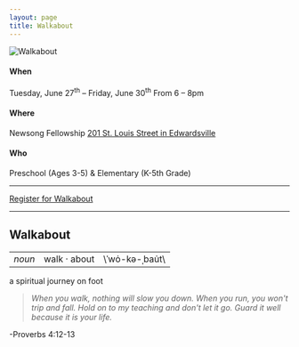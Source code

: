 ```yaml
---
layout: page
title: Walkabout
---
```


<img alt="Walkabout" src="{{ site.baseurl }}/assets/walkabout.png" />

#### When

Tuesday, June 27<sup>th</sup> &ndash; Friday, June 30<sup>th</sup>
From 6 &ndash; 8pm

#### Where

Newsong Fellowship
[201 St. Louis Street in Edwardsville](https://goo.gl/maps/fsYB7yxegaUvCq7o8)

#### Who

Preschool (Ages 3-5) & Elementary (K-5th Grade)

<!-- #### Family Afterparty at the Skate Center!

We'll also have a special experience for the whole family at the [YMCA Skate Center](https://goo.gl/maps/xnruCSnfnwT4cVXv5)
on Friday July 30<sup>th</sup>, from 6 &ndash; 8pm -->

<!-- #### Mission

<a href="https://drive.google.com/file/d/0B5P7bX-UDZgUUEhQai1EeVFaUlE/view?usp=sharing">Soles for Souls Shoe Drive</a> -->

---

<a href="https://docs.google.com/forms/d/e/1FAIpQLSdJ0_-MHJ6fwHzJGs34tNowLStyzEyPJxT4XhhF9yJ80cDtSQ/viewform" class="btn--blue btn--l w100">Register for Walkabout</a>

---

<!-- ### Volunteer Opportunities
You can help by <a href="https://forms.gle/6iJCakFjZhREQ26w7">volunteering your time</a> and <a href="https://fb.me/e/Sa8rW8hZ">sharing the event</a> with friends! We can't embark on this adventure without you!

--- -->

<h2 class="txt--center m0">Walkabout</h2>
<table class="definition">
  <tr>
    <td><em>noun</em></td>
    <td>walk · about</td>
    <td>\ˈwȯ-kə-ˌbau̇t\</td>
  </tr>
</table>
<p class="txt--center txt--large">a spiritual journey on foot</p>

> _When you walk, nothing will slow you down. When you run, you won't trip and fall. Hold on to my teaching and don't let it go. Guard it well because it is your life._

<p class="txt--right m0">-Proverbs 4:12-13</p>
